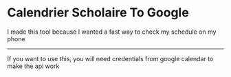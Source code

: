# Calendrier Scholaire To Google
I made this tool because I wanted a fast way to check my schedule on my phone

---
If you want to use this, you will need credentials from google calendar to make the api work
